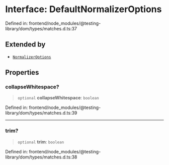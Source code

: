 # Interface: DefaultNormalizerOptions

Defined in: frontend/node\_modules/@testing-library/dom/types/matches.d.ts:37

## Extended by

- [`NormalizerOptions`](NormalizerOptions.md)

## Properties

### collapseWhitespace?

> `optional` **collapseWhitespace**: `boolean`

Defined in: frontend/node\_modules/@testing-library/dom/types/matches.d.ts:39

***

### trim?

> `optional` **trim**: `boolean`

Defined in: frontend/node\_modules/@testing-library/dom/types/matches.d.ts:38
